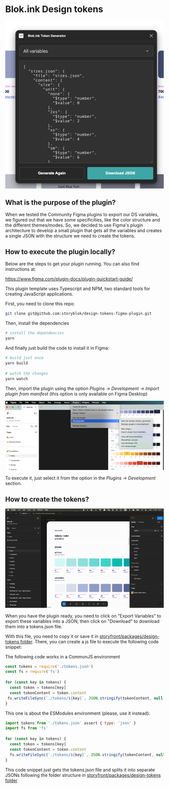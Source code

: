 # Blok.ink Design tokens

![](./assets/plugin-view.png)

## What is the purpose of the plugin?

When we tested the Community Figma plugins to export our DS variables, we figured out that we have some specificities, like the color structure and the different themes/modes. So, we decided to use Figma's plugin architecture to develop a small plugin that gets all the variables and creates a single JSON with the structure we need to create the tokens.

## How to execute the plugin locally?

Below are the steps to get your plugin running. You can also find instructions at:

 https://www.figma.com/plugin-docs/plugin-quickstart-guide/

This plugin template uses Typescript and NPM, two standard tools for creating JavaScript applications.

First, you need to clone this repo:

```sh
git clone git@github.com:storyblok/design-tokens-figma-plugin.git
```

Then, install the dependencies

```sh
# install the dependencies
yarn

```

And finally just build the code to install it in Figma:

```sh
# build just once
yarn build

# watch the changes
yarn watch
```

Then, import the plugin using the option *Plugins -> Development -> Import plugin from manifest* (this option is only available on Figma Desktop)

![](./assets/import-plugin.png)

To execute it, just select it from the option in the *Plugins -> Development* section.

## How to create the tokens?

![](./assets/export-download-tokens.gif)

When you have the plugin ready, you need to click on "Export Variables" to export these variables into a JSON, then click on "Download" to download them into a tokens.json file.

With this file, you need to copy it or save it in [storyfront/packages/design-tokens folder](https://github.com/storyblok/storyfront). There, you can create a js file to execute the following code snippet:

The following code works in a CommonJS environment

```js
const tokens = require('./tokens.json')
const fs = require('fs')

for (const key in tokens) {
  const token = tokens[key]
  const tokenContent = token.content
 fs.writeFileSync(`./tokens/${key}`, JSON.stringify(tokenContent, null, 2))
}
```

This one is about the ESModules environment (please, use it instead):

```js
import tokens from './tokens.json' assert { type: 'json' }
import fs from 'fs'

for (const key in tokens) {
  const token = tokens[key]
  const tokenContent = token.content
  fs.writeFileSync(`./tokens/${key}`, JSON.stringify(tokenContent, null, 2))
}
```

This code snippet just gets the tokens.json file and splits it into separate JSONs following the folder structure in [storyfront/packages/design-tokens folder](https://github.com/storyblok/storyfront/packages/design-tokens/tokens)